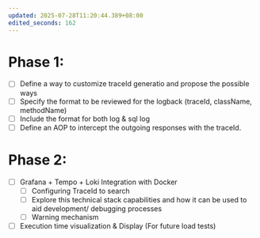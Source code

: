 ```yaml
---
updated: 2025-07-28T11:20:44.389+08:00
edited_seconds: 162
---
```

# Phase 1: 

- [ ] Define a way to customize traceId generatio and propose the possible ways
- [ ] Specify the format to be reviewed for the logback (traceId, className, methodName)
- [ ] Include the format for both log & sql log
- [ ] Define an AOP to intercept the outgoing responses with the traceId.

# Phase 2:

- [ ] Grafana + Tempo + Loki Integration with Docker
	- [ ] Configuring TraceId to search
	- [ ] Explore this technical stack capabilities and how it can be used to aid development/ debugging processes
	- [ ] Warning mechanism
- [ ] Execution time visualization & Display (For future load tests)